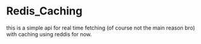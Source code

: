 # Redis_Caching
this is a simple api for real time fetching (of course not the main reason bro) with caching using reddis for now.